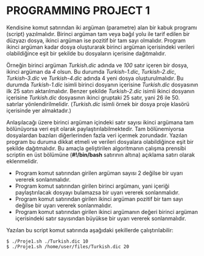 # PROGRAMMING PROJECT 1
Kendisine komut satırından iki argüman (parametre) alan bir kabuk programı (script) yazılmalıdır. Birinci argüman tam veya bağıl yolu ile tarif edilen bir düzyazı dosya, ikinci argüman ise pozitif bir tam sayı olmalıdır. Program ikinci argüman kadar dosya oluşturarak birinci argüman içerisindeki verileri olabildiğince eşit bir şekilde bu dosyaların içerisine dağıtmalıdır.

Örneğin birinci argüman *Turkish.dic* adında ve *100* satır içeren bir dosya, ikinci argüman da *4* olsun. Bu durumda *Turkish-1.dic*, *Turkish-2.dic*, *Turkish-3.dic* ve *Turkish-4.dic* adında 4 yeni dosya oluşturulmalıdır. Bu durumda *Turkish-1.dic* isimli birinci dosyanın içerisine *Turkish.dic* dosyasının ilk 25 satırı aktarılmalıdır. Benzer şekilde *Turkish-2.dic* isimli ikinci dosyanın içerisine *Turkish.dic* dosyasının ikinci gruptaki 25 satır, yani 26 ile 50. satırlar yönlendirilmelidir. (*Turkish.dic* isimli örnek bir dosya proje klasörü içerisinde yer almaktadır.)

Anlaşılacağı üzere birinci argüman içindeki satır sayısı ikinci argümana tam bölünüyorsa veri eşit olarak paylaştırılabilmektedir. Tam bölünemiyorsa dosyalardan bazıları diğerlerinden fazla veri içermek zorundadır. Yazılan program bu duruma dikkat etmeli ve verileri dosyalara olabildiğince eşit bir şekilde dağıtmalıdır. Bu amaçla geliştirilen algoritmanın çalışma prensibi scriptin en üst bölümüne (**#!/bin/bash** satırının altına) açıklama satırı olarak eklenmelidir.

- Program komut satırından girilen argüman sayısı 2 değilse bir uyarı vererek sonlanmalıdır.
- Program komut satırından girilen birinci argümanı, yani içeriği paylaştırılacak dosyayı bulamazsa bir uyarı vererek sonlanmalıdır.
- Program komut satırından girilen ikinci argüman pozitif bir tam sayı değilse bir uyarı vererek sonlanmalıdır.
- Program komut satırından girilen ikinci argümanın değeri birinci argüman içerisindeki satır sayısından büyükse bir uyarı vererek sonlanmalıdır.

Yazılan bu script komut satırında aşağıdaki şekillerde çalıştırılabilir:
```
$ ./Proje1.sh ./Turkish.dic 10
$ ./Proje1.sh /home/user/files/Turkish.dic 20
```
